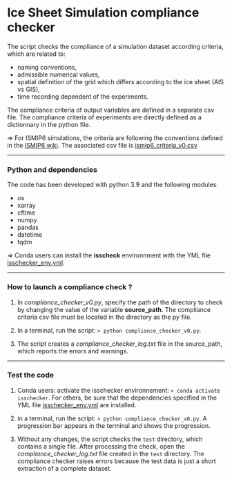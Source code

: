 # Ice Sheet Simulation compliance checker

The script checks the compliance of a simulation dataset according criteria, which are related to:

* naming conventions,
* admissible numerical values,
* spatial definition of the grid which differs according to the ice sheet (AIS vs GIS),
* time recording dependent of the experiments.

The compliance criteria of output variables are defined in a separate csv file. The compliance criteria of experiments are directly defined as a dictionnary in the python file.

=> For ISMIP6 simulations, the criteria are following the conventions defined in the [ISMIP6 wiki](https://www.climate-cryosphere.org/wiki/index.php?title=ISMIP6-Projections-Antarctica#Appendix_1_.E2.80.93_Output_grid_definition_and_interpolation). The associated csv file is [ismip6_criteria_v0.csv](https://github.com/jbbarre/ISM_SimulationChecker/blob/main/ismip6_criteria_v0.csv)

*************************************************

### Python and dependencies

The code has been developed with python 3.9 and the following modules:

* os
* xarray
* cftime
* numpy
* pandas
* datetime
* tqdm
  
=> Conda users can install the **isscheck** environnment with the YML file [isschecker_env.yml](https://github.com/jbbarre/ISM_SimulationChecker/blob/main/isschecker_env.yml).

*************************************************

### How to launch a compliance check ?

1. In *compliance_checker_v0.py*, specify the path of the directory to check by changing the value of the variable **source_path**. The compliance criteria csv file must be located in the directory as the py file.

2. In a terminal, run the script:
`> python compliance_checker_v0.py`.

3. The script creates a *compliance_checker_log.txt* file in the source_path, which reports the errors and warnings.


*************************************************

### Test the code

1. Conda users: activate the isschecker environnement: `> conda activate isschecker`. For others, be sure that the dependencies specified in the YML file [isschecker_env.yml](https://github.com/jbbarre/ISM_SimulationChecker/blob/main/isschecker_env.yml) are installed. 
   
2. in a terminal, run the script: `> python compliance_checker_v0.py`. A progression bar appears in the terminal and shows the progression.
   
3. Without any changes, the script checks the `test` directory, which contains a single file. After processing the check, open the *compliance_checker_log.txt* file created in the `test` directory. The compliance checker raises errors because the test data is just a short extraction of a complete dataset.
   